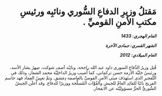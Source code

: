 <h1 dir="rtl">مَقتلُ وزيرِ الدفاعِ السُّوري ونائبِه ورئيسِ مكتبِ الأمنِ القوميِّ .</h1>

<h5 dir="rtl">العام الهجري:  1433

الشهر القمري: جمادى الآخرة

العام الميلادي: 2012</h5>

<p dir="rtl">قُتِل وزيرُ الدِّفاع السوري داود عبد الله راجحة، ونائِبُه آصف شوكت، صِهرُ بشار الأسد، ورئيسُ خليَّة الأزمة حسن تركماني، كما أُصيب وزيرُ الداخلِيَّة محمد الشعار، وذلك في التَّفجيرِ الذي استَهدَفَ مبنَى الأمنِ القوميِّ بالعاصمة دِمَشق. وتمَّ تعيِينُ العِماد فهد جاسم الفريج نائبًا للقائِدِ العامِّ للجيش والقُوَّات المُسلَّحة ووزيرًا للدفاع. وقد أعلَن الجيشُ السُّوريُّ الحرُّ مسؤولِيَّتَه عن الانفجار.</p></br>
